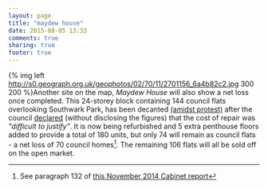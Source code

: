 ```yaml
---
layout: page
title: "maydew house"
date: 2015-08-05 13:33
comments: true
sharing: true
footer: true
---
```

{% img left http://s0.geograph.org.uk/geophotos/02/70/11/2701156_6a4b82c2.jpg 300 200 %}Another site on the map, _Maydew House_ will also show a net loss once completed. This 24-storey block containing 144 council flats overlooking Southwark Park, has been decanted [(amidst protest)](https://www.facebook.com/pages/Save-Maydew-House/316012601837) after the council [declared](http://www.southwarknews.co.uk/00,news,20152,440,00.htm) (without disclosing the figures) that the cost of repair was _"difficult to justify"_. It is now being refurbished and 5 extra penthouse floors added to provide a total of 180 units, but only 74 will remain as council flats - a net loss of 70 council homes[^1]. The remaining 106 flats will all be sold off on the open market.

[^1]: See paragraph 132 of [this November 2014 Cabinet report](http://moderngov.southwark.gov.uk/documents/s49973/Report%20Qtr%202%202014-15%20Capital%20Monitor.pdf)
